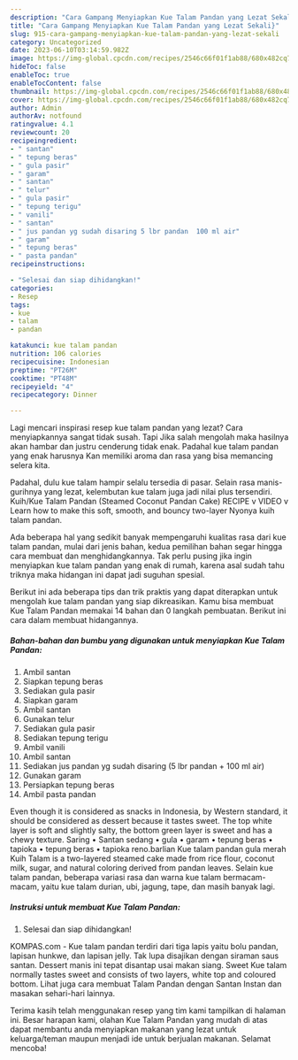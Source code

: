 ```yaml
---
description: "Cara Gampang Menyiapkan Kue Talam Pandan yang Lezat Sekali}"
title: "Cara Gampang Menyiapkan Kue Talam Pandan yang Lezat Sekali}"
slug: 915-cara-gampang-menyiapkan-kue-talam-pandan-yang-lezat-sekali
category: Uncategorized
date: 2023-06-10T03:14:59.982Z
image: https://img-global.cpcdn.com/recipes/2546c66f01f1ab88/680x482cq70/kue-talam-pandan-foto-resep-utama.jpg
hideToc: false
enableToc: true
enableTocContent: false
thumbnail: https://img-global.cpcdn.com/recipes/2546c66f01f1ab88/680x482cq70/kue-talam-pandan-foto-resep-utama.jpg
cover: https://img-global.cpcdn.com/recipes/2546c66f01f1ab88/680x482cq70/kue-talam-pandan-foto-resep-utama.jpg
author: Admin
authorAv: notfound
ratingvalue: 4.1
reviewcount: 20
recipeingredient:
- " santan"
- " tepung beras"
- " gula pasir"
- " garam"
- " santan"
- " telur"
- " gula pasir"
- " tepung terigu"
- " vanili"
- " santan"
- " jus pandan yg sudah disaring 5 lbr pandan  100 ml air"
- " garam"
- " tepung beras"
- " pasta pandan"
recipeinstructions:

- "Selesai dan siap dihidangkan!"
categories:
- Resep
tags:
- kue
- talam
- pandan

katakunci: kue talam pandan 
nutrition: 106 calories
recipecuisine: Indonesian
preptime: "PT26M"
cooktime: "PT48M"
recipeyield: "4"
recipecategory: Dinner

---
```



Lagi mencari inspirasi resep kue talam pandan yang lezat? Cara menyiapkannya sangat tidak susah. Tapi Jika salah mengolah maka hasilnya akan hambar dan justru cenderung tidak enak. Padahal kue talam pandan yang enak harusnya Kan memiliki aroma dan rasa yang bisa memancing selera kita.


Padahal, dulu kue talam hampir selalu tersedia di pasar. Selain rasa manis-gurihnya yang lezat, kelembutan kue talam juga jadi nilai plus tersendiri. Kuih/Kue Talam Pandan (Steamed Coconut Pandan Cake) RECIPE v VIDEO v Learn how to make this soft, smooth, and bouncy two-layer Nyonya kuih talam pandan.

Ada beberapa hal yang sedikit banyak mempengaruhi kualitas rasa dari kue talam pandan, mulai dari jenis bahan, kedua pemilihan bahan segar hingga cara membuat dan menghidangkannya. Tak perlu pusing jika ingin menyiapkan kue talam pandan yang enak di rumah, karena asal sudah tahu triknya maka hidangan ini dapat jadi suguhan spesial.


Berikut ini ada beberapa tips dan trik praktis yang dapat diterapkan untuk mengolah kue talam pandan yang siap dikreasikan. Kamu bisa membuat Kue Talam Pandan memakai 14 bahan dan 0 langkah pembuatan. Berikut ini cara dalam membuat hidangannya.

<!--inarticleads1-->

##### Bahan-bahan dan bumbu yang digunakan untuk menyiapkan Kue Talam Pandan:

1. Ambil  santan
1. Siapkan  tepung beras
1. Sediakan  gula pasir
1. Siapkan  garam
1. Ambil  santan
1. Gunakan  telur
1. Sediakan  gula pasir
1. Sediakan  tepung terigu
1. Ambil  vanili
1. Ambil  santan
1. Sediakan  jus pandan yg sudah disaring (5 lbr pandan + 100 ml air)
1. Gunakan  garam
1. Persiapkan  tepung beras
1. Ambil  pasta pandan


Even though it is considered as snacks in Indonesia, by Western standard, it should be considered as dessert because it tastes sweet. The top white layer is soft and slightly salty, the bottom green layer is sweet and has a chewy texture. Saring • Santan sedang • gula • garam • tepung beras • tapioka • tepung beras • tapioka reno.barlian Kue talam pandan gula merah Kuih Talam is a two-layered steamed cake made from rice flour, coconut milk, sugar, and natural coloring derived from pandan leaves. Selain kue talam pandan, beberapa variasi rasa dan warna kue talam bermacam-macam, yaitu kue talam durian, ubi, jagung, tape, dan masih banyak lagi. 

<!--inarticleads2-->

##### Instruksi untuk membuat Kue Talam Pandan:


1. Selesai dan siap dihidangkan!

KOMPAS.com - Kue talam pandan terdiri dari tiga lapis yaitu bolu pandan, lapisan hunkwe, dan lapisan jelly. Tak lupa disajikan dengan siraman saus santan. Dessert manis ini tepat disantap usai makan siang. Sweet Kue talam normally tastes sweet and consists of two layers, white top and coloured bottom. Lihat juga cara membuat Talam Pandan dengan Santan Instan dan masakan sehari-hari lainnya. 

Terima kasih telah menggunakan resep yang tim kami tampilkan di halaman ini. Besar harapan kami, olahan Kue Talam Pandan yang mudah di atas dapat membantu anda menyiapkan makanan yang lezat untuk keluarga/teman maupun menjadi ide untuk berjualan makanan. Selamat mencoba!
